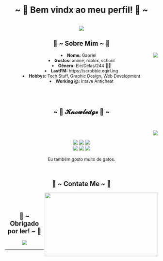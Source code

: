 <body>
  <center>
<h1 align="center">~ 💖 Bem vindx ao meu perfil! 💖 ~</h1>
<br>
<div align="center">
<!-- <a href="https://discord.com/users/pratizando" > -->
  <a href="Carrd.io/fxxe/" >
   <img src="https://media1.tenor.com/m/4d_L5oT0YFAAAAAC/bom-dia.gif"  />
  </a>
  
</div>
    <div align="center">
<!-- <img src="https://media1.tenor.com/m/4d_L5oT0YFAAAAAC/bom-dia.gif"> -->
      </div>
<div>
<h2 align="center"> 🦊 ~ Sobre Mim ~ 🦊 </h2>
  <div align="center">
<img src="https://media1.tenor.com/m/4d_L5oT0YFAAAAAC/bom-dia.gif)" align="right">
  </div>
<li>
 <b>Nome:</b> Gabriel</li>
</li>
<li>
<b>Gostos:</b> anime, roblox, school
</li>
<li>
<b>Gênero:</b> Ele/Delas/244 🏳️‍⚧️
</li>
<li>
<b>LastFM:</b> https://scrobble.egirl.ing
</li>
<li>
<b>Hobbys:</b> Tech Stuff, Graphic Design, Web Development
</li>
<li>
<b>Working @:</b> Intave Anticheat
</li>
<br><br><br>
</div>
<div>
<h2 align="center">            ~ 📇 𝓚𝓷𝓸𝔀𝓵𝓮𝓭𝓰𝓮 📇 ~</h2>
 <br>
<p>
  <div align="center">
<img src="https://i.pinimg.com/originals/8d/4b/77/8d4b77c44b7a68c0fd609411e2c0ec3c.gif" align="right">
  </div>
</div>
<div>
  <br>
<p align="center"><img src="https://img.shields.io/badge/adobe%20photoshop%20-%2331A8FF.svg?&style=for-the-badge&logo=adobe%20photoshop&logoColor=white"/> <img src="https://img.shields.io/badge/html5%20-%23E34F26.svg?&style=for-the-badge&logo=html5&logoColor=white"/> <img src="https://img.shields.io/badge/css3%20-%231572B6.svg?&style=for-the-badge&logo=css3&logoColor=white"/><br>
 <img src="https://img.shields.io/badge/node.js%20-%2343853D.svg?&style=for-the-badge&logo=node.js&logoColor=white"/> <img src="https://img.shields.io/badge/javascript%20-%23323330.svg?&style=for-the-badge&logo=javascript&logoColor=%23F7DF1E"/> <img src="https://img.shields.io/badge/git%20-%23F05033.svg?&style=for-the-badge&logo=git&logoColor=white"/> <br><br>
Eu também gosto muito de gatos.
</p>
<br>
<h2 align="center">           📝 ~ Contate Me ~ 📝</h2>
  <div align="center">
<img src="[https://i.imgur.com/KXx0cCx.gif](https://media1.tenor.com/m/-WJZMWuiy38AAAAC/bom-dia-valtatu%C3%AD-bom-dia.gif)" align="right" width="373.5px" height="208.5px">
  </div>
<br>

</div>
<br>
<div>
<h2 align="center">💖 ~ Obrigado por ler! ~ 💖</h2>
<div align="center">
<img src="https://media1.tenor.com/m/6-UGxh94QkQAAAAC/bom-dia-aquele-dia-lindo.gif">
</div>
<hr>
</div>
</div>
    </center>
</body>
